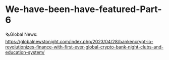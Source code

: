 # We-have-been-have-featured-Part-6
🗞️Global News: https://globalnewstonight.com/index.php/2023/04/28/bankencrypt-io-revolutionizes-finance-with-first-ever-global-crypto-bank-night-clubs-and-education-system/ 

